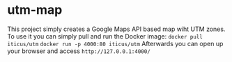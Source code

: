 # utm-map
This project simply creates a Google Maps API based map wiht UTM zones.  
To use it you can simply pull and run the Docker image:
```docker pull iticus/utm```
```docker run -p 4000:80 iticus/utm```
Afterwards you can open up your browser and access `http://127.0.0.1:4000/`
